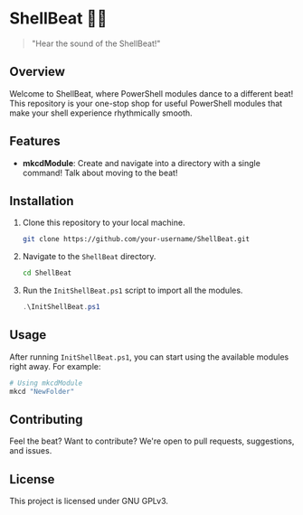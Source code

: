 # ShellBeat 🐚🎵

> "Hear the sound of the ShellBeat!"

## Overview

Welcome to ShellBeat, where PowerShell modules dance to a different beat! This repository is your one-stop shop for useful PowerShell modules that make your shell experience rhythmically smooth.

## Features

- **mkcdModule**: Create and navigate into a directory with a single command! Talk about moving to the beat!
  
## Installation

1. Clone this repository to your local machine.
   ```bash
   git clone https://github.com/your-username/ShellBeat.git
   ```
   
2. Navigate to the `ShellBeat` directory.
   ```bash
   cd ShellBeat
   ```
   
3. Run the `InitShellBeat.ps1` script to import all the modules.
   ```powershell
   .\InitShellBeat.ps1
   ```

## Usage

After running `InitShellBeat.ps1`, you can start using the available modules right away. For example:

```powershell
# Using mkcdModule
mkcd "NewFolder"
```

## Contributing

Feel the beat? Want to contribute? We're open to pull requests, suggestions, and issues.

## License

This project is licensed under GNU GPLv3. 

